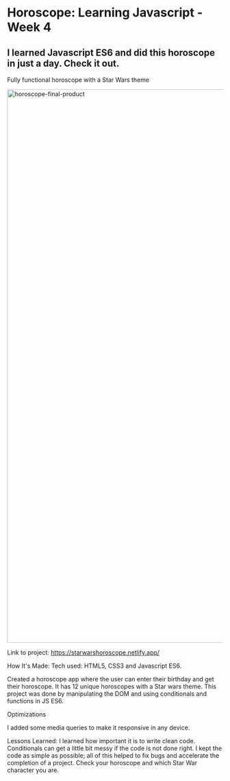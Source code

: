 # Horoscope: Learning Javascript - Week 4
## I learned Javascript ES6 and did this horoscope in just a day. Check it out.

Fully functional horoscope with a Star Wars theme

<img width="1289" alt="horoscope-final-product" src="https://user-images.githubusercontent.com/69063454/90579347-bae17000-e193-11ea-88b1-03a00dba3ea1.png">


Link to project: https://starwarshoroscope.netlify.app/

How It's Made:
Tech used: HTML5, CSS3 and Javascript ES6.

Created a horoscope app where the user can enter their birthday and get their horoscope. It has 12 unique horoscopes with a Star wars theme. This project was done by manipulating the DOM and using conditionals and functions in JS ES6.

Optimizations

I added some media queries to make it responsive in any device.

Lessons Learned:
I learned how important it is to write clean code. Conditionals can get a little bit messy if the code is not done right. I kept the code as simple as possible; all of this helped to fix bugs and accelerate the completion of a project. Check your horoscope and which Star War character you are.
